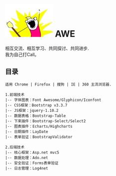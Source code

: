 ﻿# ![Logo](image/icons/logo.jpg) AWE


相互交流、相互学习、共同探讨、共同进步.<br>
我为自己打Call。<br>

## 目录
```
适用 Chrome | Firefox | 搜狗 | IE | 360 主流浏览器.

1.前端技术
|-- 字体图表：Font Awesome/Glyphicon/Iconfont
|-- CSS框架：Bootstrap v3.3.7
|-- JS框架：jquery-1.10.2
|-- 数据表格：Bootstrap-Table
|-- 下来插件：Bootstrap-Select/Select2
|-- 图表插件：Echarts/Highcharts
|-- 日期插件：LayDate
|-- 表单验证：BootstrapValidator

2.后端技术
|-- 核心框架：Asp.net mvc5
|-- 数据处理：Ado.net
|-- 安全验证：Forms表单验证
|-- 日志管理：Log4net
```
